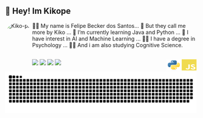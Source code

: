 ## 👋 Hey! Im Kikope 

<img align="left" alt="Kiko-pic" height="120" style="border-radius:100px;" src="https://cdn.discordapp.com/attachments/887771238678810716/1071848220172496966/Kikope.gif">    
🙋‍♂️ My name is Felipe Becker dos Santos... 
👯 But they call me more by Kiko ...
🌱 I’m currently learning Java and Python ...
🤖 I have interest in AI and Machine Learning ...
👨‍🎓 I have a degree in Psychology ...
👨‍🎓 And i am also studying Cognitive Science.

 ##
  
 <div> 
<!--
    <a href="https://www.youtube.com/channel/" target="_blank"><img src="https://img.shields.io/badge/YouTube-FF0000?style=for-the-badge&logo=youtube&logoColor=white" target="_blank"></a>
 -->
 <a href="https://instagram.com/beckerfelipee" target="_blank"><img src="https://img.shields.io/badge/-Instagram-%23E4405F?style=for-the-badge&logo=instagram&logoColor=white" target="_blank"></a>
 <a href="https://discord.gg/Ve5K6ZszAe" target="_blank"><img src="https://img.shields.io/badge/Discord-7289DA?style=for-the-badge&logo=discord&logoColor=white" target="_blank"></a> 
  <a href = "mailto:beckerfelipee@gmail.com"><img src="https://img.shields.io/badge/-Gmail-%23333?style=for-the-badge&logo=gmail&logoColor=white" target="_blank"></a>
  <a href="https://www.linkedin.com/in/felipebeckersantos/" target="_blank"><img src="https://img.shields.io/badge/-LinkedIn-%230077B5?style=for-the-badge&logo=linkedin&logoColor=white" target="_blank"></a> 
  <img align="right" alt="Rafa-Js" height="30" width="40" src="https://raw.githubusercontent.com/devicons/devicon/master/icons/javascript/javascript-plain.svg">
  <img align="right" alt="Rafa-Python" height="30" width="40" src="https://raw.githubusercontent.com/devicons/devicon/master/icons/python/python-original.svg">
     
  ![Snake animation](https://github.com/Kikope/Kikope/blob/output/github-contribution-grid-snake.svg)
